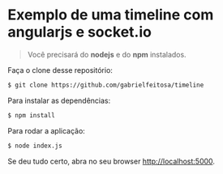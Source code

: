 # Exemplo de uma timeline com angularjs e socket.io

> Você precisará do **nodejs** e do **npm** instalados.

Faça o clone desse repositório:

```sh
$ git clone https://github.com/gabrielfeitosa/timeline
```

Para instalar as dependências:

```sh
$ npm install
```

Para rodar a aplicação:

```sh
$ node index.js
```

Se deu tudo certo, abra no seu browser [http://localhost:5000](http://localhost:5000).